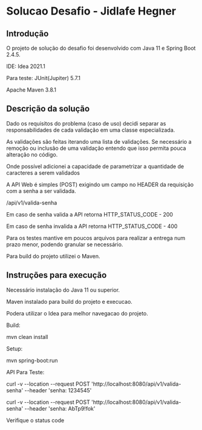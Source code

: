 # Solucao Desafio - Jidlafe Hegner

## Introdução

O projeto de solução do desafio foi desenvolvido com Java 11 e Spring Boot 2.4.5.

IDE: Idea 2021.1

Para teste: JUnit(Jupiter) 5.7.1

Apache Maven 3.8.1

## Descrição da solução

Dado os requisitos do problema (caso de uso) decidi separar as responsabilidades de cada validação
em uma classe especializada.

As validações são feitas iterando uma lista de validações. Se necessário a remoção ou inclusão de uma validação
entendo que isso permita pouca alteração no código.

Onde possível adicionei a capacidade de parametrizar a quantidade de caracteres a serem validados

A API Web é simples (POST) exigindo um campo no HEADER da requisição com a senha a ser validada.

/api/v1/valida-senha

Em caso de senha valida a API retorna HTTP_STATUS_CODE - 200

Em caso de senha invalida a API retorna HTTP_STATUS_CODE - 400

Para os testes mantive em poucos arquivos para realizar a entrega num prazo menor, podendo granular se necessário.

Para build do projeto utilizei o Maven.

## Instruções para execução

Necessário instalação do Java 11 ou superior.

Maven instalado para build do projeto e execucao.

Podera utilizar o Idea para melhor navegacao do projeto.

Build:

mvn clean install

Setup:

mvn spring-boot:run

API Para Teste:

curl -v --location --request POST 'http://localhost:8080/api/v1/valida-senha' --header 'senha: 1234545'

curl -v --location --request POST 'http://localhost:8080/api/v1/valida-senha' --header 'senha: AbTp9!fok'

Verifique o status code